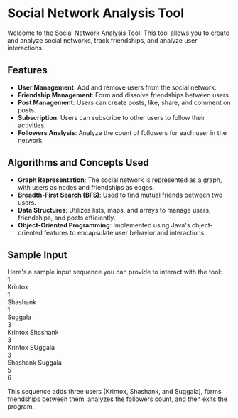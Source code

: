# Social Network Analysis Tool

Welcome to the Social Network Analysis Tool! This tool allows you to create and analyze social networks, track friendships, and analyze user interactions.

## Features

- **User Management**: Add and remove users from the social network.
- **Friendship Management**: Form and dissolve friendships between users.
- **Post Management**: Users can create posts, like, share, and comment on posts.
- **Subscription**: Users can subscribe to other users to follow their activities.
- **Followers Analysis**: Analyze the count of followers for each user in the network.

## Algorithms and Concepts Used

- **Graph Representation**: The social network is represented as a graph, with users as nodes and friendships as edges.
- **Breadth-First Search (BFS)**: Used to find mutual friends between two users.
- **Data Structures**: Utilizes lists, maps, and arrays to manage users, friendships, and posts efficiently.
- **Object-Oriented Programming**: Implemented using Java's object-oriented features to encapsulate user behavior and interactions.

## Sample Input

Here's a sample input sequence you can provide to interact with the tool:<br>
1<br>
Krintox<br>
1<br>
Shashank<br>
1<br>
Suggala<br>
3<br>
Krintox Shashank<br>
3<br>
Krintox SUggala<br>
3<br>
Shashank Suggala<br>
5<br>
6<br>

This sequence adds three users (Krintox, Shashank, and Suggala), forms friendships between them, analyzes the followers count, and then exits the program.


